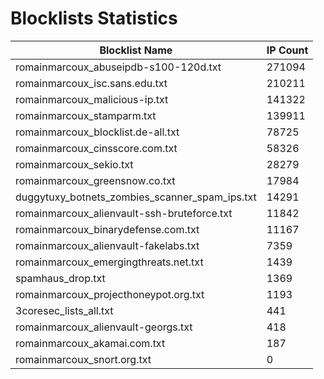 # Blocklists Statistics
| Blocklist Name | IP Count |
|----|----|
| romainmarcoux_abuseipdb-s100-120d.txt | 271094 |
| romainmarcoux_isc.sans.edu.txt | 210211 |
| romainmarcoux_malicious-ip.txt | 141322 |
| romainmarcoux_stamparm.txt | 139911 |
| romainmarcoux_blocklist.de-all.txt | 78725 |
| romainmarcoux_cinsscore.com.txt | 58326 |
| romainmarcoux_sekio.txt | 28279 |
| romainmarcoux_greensnow.co.txt | 17984 |
| duggytuxy_botnets_zombies_scanner_spam_ips.txt | 14291 |
| romainmarcoux_alienvault-ssh-bruteforce.txt | 11842 |
| romainmarcoux_binarydefense.com.txt | 11167 |
| romainmarcoux_alienvault-fakelabs.txt | 7359 |
| romainmarcoux_emergingthreats.net.txt | 1439 |
| spamhaus_drop.txt | 1369 |
| romainmarcoux_projecthoneypot.org.txt | 1193 |
| 3coresec_lists_all.txt | 441 |
| romainmarcoux_alienvault-georgs.txt | 418 |
| romainmarcoux_akamai.com.txt | 187 |
| romainmarcoux_snort.org.txt | 0 |

